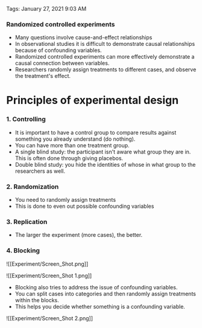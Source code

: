 Tags: January 27, 2021 9:03 AM

### Randomized controlled experiments

- Many questions involve cause-and-effect relationships
- In observational studies it is difficult to demonstrate causal relationships because of confounding variables.
- Randomized controlled experiments can more effectively demonstrate a causal connection between variables.
- Researchers randomly assign treatments to different cases, and observe the treatment's effect.

# Principles of experimental design

### 1. Controlling

- It is important to have a control group to compare results against something you already understand (do nothing).
- You can have more than one treatment group.
- A single blind study: the participant isn't aware what group they are in. This is often done through giving placebos.
- Double blind study: you hide the identities of whose in what group to the researchers as well.

### 2. Randomization

- You need to randomly assign treatments
- This is done to even out possible confounding variables

### 3. Replication

- The larger the experiment (more cases), the better.

### 4. Blocking

![[Experiment/Screen_Shot.png]]

![[Experiment/Screen_Shot 1.png]]

- Blocking also tries to address the issue of confounding variables.
- You can split cases into categories and then randomly assign treatments within the blocks.
- This helps you decide whether something is a confounding variable.
    
    

![[Experiment/Screen_Shot 2.png]]